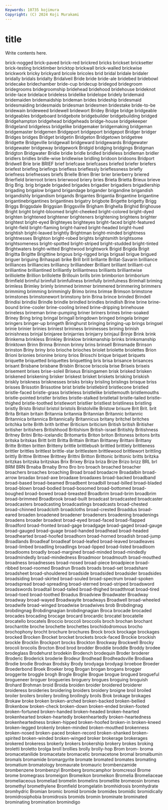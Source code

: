 ```yaml
---
Keywords: 10735 kojimura
Copyright: (C) 2024 Koji Murakami
---
```


# title

Write contents here.



brick-nogged brick-paved brick-red brickred bricks brickset
bricksetter brick-testing bricktimber bricktop brickwall brick-walled brickwise brickwork bricky brickyard
bricole bricoles brid bridal bridale bridaler bridally bridals bridalty Bridalveil
Bride bride bride-ale bridebed bridebowl bridecake bridechamber bride-cup bridecup bridegod
bridegroom bridegrooms bridegroomship bridehead bridehood bridehouse brideknot bride-lace bridelace brideless
bridelike bridelope bridely bridemaid bridemaiden bridemaidship brideman brides brideship bridesmaid
bridesmaiding bridesmaids bridesman bridesmen bridestake bride-to-be bridewain brideweed bridewell bridewort
Bridey Bridge bridge bridgeable bridgeables bridgeboard bridgebote bridgebuilder bridgebuilding bridged
Bridgehampton bridgehead bridgeheads bridge-house bridgekeeper Bridgeland bridgeless bridgelike bridgemaker bridgemaking
bridgeman bridgemaster bridgemen Bridgeport bridgeport bridgepot Bridger bridger Bridges bridges
Bridget bridgetin Bridgeton Bridgetown bridgetree Bridgette Bridgeville bridgewall bridgeward bridgewards
Bridgewater bridgewater bridgeway bridgework Bridgid bridging bridgings Bridgman Bridgton Bridgwater
Bridie bridie bridle bridled bridleless bridleman bridler bridlers bridles bridle-wise
bridlewise bridling bridoon bridoons Bridport Bridwell Brie brie BRIEF brief
briefcase briefcases briefed briefer briefers briefest briefing briefings briefless brieflessly
brieflessness briefly briefness briefnesses briefs Brielle Brien Brier brier brierberry
briered Brierfield brierroot briers brierwood briery bries Brieta Brietta Brieux
brieve Brig Brig. brig brigade brigaded brigades brigadier brigadiers brigadiership
brigading brigalow brigand brigandage brigander brigandine brigandish brigandishly brigandism brigands
Brigantes Brigantia Brigantine brigantine brigantinebrigantines brigantines brigatry brigbote Brigette brigetty
Brigg Briggs Briggsdale Briggsian Briggsville Brigham Brighella Brighid Brighouse Bright
bright bright-bloomed bright-cheeked bright-colored bright-dyed brighten brightened brightener brighteners brightening
brightens brighter brightest bright-eyed Brighteyes brighteyes bright-faced bright-featured bright-field bright-flaming
bright-haired bright-headed bright-hued brightish bright-leaved brightly Brightman bright-minded brightness brightnesses
Brighton bright-robed brights brightsmith brightsome brightsomeness bright-spotted bright-striped bright-studded bright-tinted
Brightwaters bright-witted Brightwood brightwork Brigid Brigida Brigit Brigitta Brigitte Brigittine
brigous brig-rigged brigs brigsail brigue brigued briguer briguing Brihaspati brike
Brill brill brillante Brillat-Savarin brilliance brilliances brilliancies brilliancy brilliandeer Brilliant
brilliant brilliant-cut brilliantine brilliantined brilliantly brilliantness brilliants brilliantwise brilliolette Brillion
brillolette Brillouin brills brim brimborion brimborium Brimfield brimful brimfull brimfullness
brimfully brimfulness Brimhall briming brimless Brimley brimly brimmed brimmer brimmered
brimmering brimmers brimmimg brimming brimmingly Brimo brims brimse Brimson brimstone
brimstones brimstonewort brimstony brin Brina brince brinded Brindell Brindisi brindisi
Brindle brindle brindled brindles brindlish Brine brine brine-bound brine-cooler brine-cooling
brined brine-dripping brinehouse brineless brineman brine-pumping briner briners brines brine-soaked
Briney Bring bring bringal bringall bringdown bringed bringela bringer bringers
bringer-up bringeth Bringhurst bringing bringing-up brings bringsel brinie brinier brinies
briniest brininess brininesses brining brinish brinishness brinjal brinjaree brinjarries brinjarry
brinjaul Brinje Brink brink Brinkema brinkless Brinkley Brinklow brinkmanship brinks
brinksmanship Brinktown Brinn Brinna Brinnon brinny brins brinsell Brinsmade Brinson
brinston Briny briny brio brioche brioches briolet briolette briolettes Brion
Brioni brionies brionine briony brios Brioschi brique briquet briquets briquette
briquetted briquettes briquetting bris brisa brisance brisances brisant Brisbane brisbane
Brisbin Briscoe briscola brise Briseis briseis brisement brises brise-soleil Briseus
Brisingamen brisk brisked brisken briskened briskening brisker briskest brisket briskets
brisking briskish briskly briskness brisknesses brisks brisky brisling brislings brisque
briss brisses Brissotin Brissotine brist bristle bristlebird bristlecone bristled bristle-faced
bristle-grass bristleless bristlelike bristlemouth bristlemouths bristle-pointed bristler bristles bristle-stalked bristletail
bristle-tailed bristle-thighed bristle-toothed bristlewort bristlier bristliest bristliness bristling bristly Bristo
Bristol bristol bristols Bristolville Bristow brisure Brit Brit. brit Brita
Britain britain Britannia britannia Britannian Britannic britannic Britannica britannica Britannically
Britannicus britany britchel britches britchka brite Brith brith brither Briticism
briticism British british Britisher britisher britishers Britishhood Britishism British-israel Britishly
Britishness Britney Britni Brito-icelandic Britomartis Briton briton Britoness britons brits
britska britskas Britt britt Britta Brittain Brittan Brittaney Brittani Brittany
Britte Britten britten Britteny brittle brittlebush brittled brittlely brittleness brittler
brittles brittlest brittle-star brittlestem brittlewood brittlewort brittling brittly Brittne Brittnee
Brittney Brittni Britton Brittonic brittonic britts britzka britzkas britzska britzskas
Brix Brixey Briza briza Brize Brizo brizz BRL brl BRM
BRN Brnaba Brnaby Brno Bro bro broach broached broacher broachers
broaches broaching Broad broad broadacre Broadalbin broad-arrow broadax broad-axe broadaxe
broadaxes broad-backed broadband broad-based broad-beamed Broadbent broadbill broad-billed broad-bladed broad-blown
broad-bodied broad-bosomed broad-bottomed broad-boughed broad-bowed broad-breasted Broadbrim broad-brim broadbrim broad-brimmed
Broadbrook broad-built broadcast broadcasted broadcaster broadcasters broadcasting broadcastings broadcasts broad-chested
broad-chinned broadcloth broadcloths broad-crested Broaddus broad-eared broaden broadened broadener broadeners
broadening broadenings broadens broader broadest broad-eyed broad-faced broad-flapped Broadford broad-fronted
broad-gage broadgage broad-gaged broad-gauge broad-gauged broad-guage broad-handed broadhead broad-headed broadhearted
broad-hoofed broadhorn broad-horned broadish broad-jump Broadlands Broadleaf broadleaf broad-leafed broad-leaved
broadleaves broad-limbed broadling broadlings broad-lipped broad-listed broadloom broadlooms broadly broad-margined
broad-minded broad-mindedly broadmindedly broad-mindedness Broadmoor broadmouth broad-mouthed broadness broadnesses broad-nosed
broad-piece broadpiece broad-ribbed broad-roomed Broadrun Broads broads broad-set broadshare broadsheet
broad-shouldered broadside broadsided broadsider broadsides broadsiding broad-skirted broad-souled broad-spectrum broad-spoken
broadspread broad-spreading broad-sterned broad-striped broadsword broadswords broadtail broad-tailed broad-thighed broadthroat
broad-tired broad-toed broad-toothed Broadus Broadview Broadwater Broadway broadway broad-wayed Broadwayite
broadways Broadwell broad-wheeled broadwife broad-winged broadwise broadwives brob Brobdingnag brobdingnag
Brobdingnagian brobdingnagian Broca brocade brocaded brocades brocading brocage brocard brocardic
brocatel brocatelle brocatello brocatels Broccio broccoli broccolis broch brochan brochant
brochantite broche brochette brochettes brochidodromous brocho brochophony brocht brochure brochures
Brock brock brockage brockages brocked Brocken Brocket brocket brockets brock-faced
Brockie brockish brockle Brocklin Brockport brocks Brockton Brockway Brockwell Brocky
brocoli brocolis Brocton Brod brod brodder Broddie broddle Broddy brodee
brodeglass Brodehurst brodekin Brodench brodequin Broder broderer Broderic Broderick broderie
Brodeur Brodhead Brodheadsville Brodiaea Brodie brodie Brodnax Brodsky Brody brodyaga
brodyagi broeboe Broeder Broederbond Broek Broeker brog Brogan brogan brogans
brogger broggerite broggle brogh Brogle Broglie Brogue brogue brogued brogueful
brogueneer broguer brogueries broguery brogues broguing broguish Brohard Brohman broid
Broida broiden broider broidered broiderer broideress broideries broidering broiders broidery
broigne broil broiled broiler broilers broilery broiling broilingly broils Brok
brokage brokages Brokaw broke broken broken-arched broken-backed broken-bellied Brokenbow broken-check
broken-down broken-ended broken-footed broken-fortuned broken-handed broken-headed broken-hearted brokenhearted broken-heartedly brokenheartedly
broken-heartedness brokenheartedness broken-hipped broken-hoofed broken-in broken-kneed broken-legged brokenly broken-minded broken-mouthed
brokenness broken-nosed broken-paced broken-record broken-shanked broken-spirited broken-winded broken-winged broker brokerage
brokerages brokered brokeress brokerly brokers brokership brokery brokes broking broletti
broletto brolga broll brollies brolly brolly-hop Brom brom- broma bromacetanilide
bromacetate bromacetic bromacetone bromal bromalbumin bromals bromamide bromargyrite bromate bromated
bromates bromating bromatium bromatology bromaurate bromauric brombenzamide brombenzene brombenzyl Bromberg
bromcamphor bromcresol Brome brome bromegrass bromeigon Bromeikon bromeikon Bromelia Bromeliaceae
bromeliaceous bromeliad bromelin bromelins bromellite bromeosin bromes bromethyl bromethylene Bromfield
bromgelatin bromhidrosis bromhydrate bromhydric Bromian bromic bromid bromide bromides bromidic
bromidically bromidrosiphobia bromidrosis bromids bromin brominate brominated brominating bromination bromindigo

